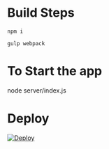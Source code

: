 # Build Steps
`npm i`


`gulp webpack`

# To Start the app
node server/index.js

# Deploy
[![Deploy](https://www.herokucdn.com/deploy/button.png)](https://heroku.com/deploy)
